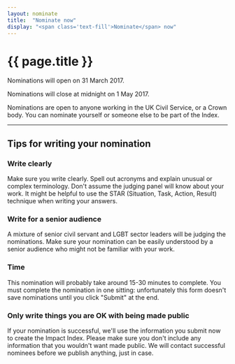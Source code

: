 ```yaml
---
layout: nominate
title:  "Nominate now"
display: "<span class='text-fill'>Nominate</span> now"
---
```


# {{ page.title }}

Nominations will open on <time datetime="2017-03-31 10:00">31 March 2017</time>.

Nominations will close at midnight on <time datetime="2017-04-01 23:59">1 May 2017</time>.

Nominations are open to anyone working in the UK Civil Service, or a Crown body. You can nominate yourself or someone else to be part of the Index.

----

## Tips for writing your nomination

### Write clearly

Make sure you write clearly. Spell out acronyms and explain unusual or complex terminology. Don't assume the judging panel will know about your work. It might be helpful to use the STAR (Situation, Task, Action, Result) technique when writing your answers.

### Write for a senior audience

A mixture of senior civil servant and LGBT sector leaders will be judging the nominations. Make sure your nomination can be easily understood by a senior audience who might not be familiar with your work.

### Time

This nomination will probably take around 15-30 minutes to complete. You must complete the nomination in one sitting: unfortunately this form doesn't save nominations until you click "Submit" at the end.

### Only write things you are OK with being made public

If your nomination is successful, we'll use the information you submit now to create the Impact Index. Please make sure you don't include any information that you wouldn't want made public. We will contact successful nominees before we publish anything, just in case.

